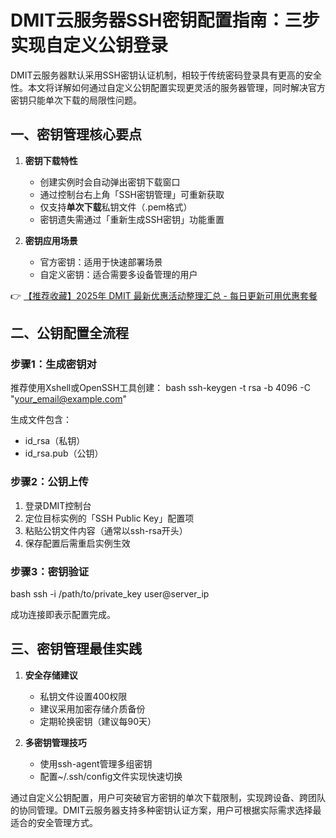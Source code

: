 # DMIT云服务器SSH密钥配置指南：三步实现自定义公钥登录

DMIT云服务器默认采用SSH密钥认证机制，相较于传统密码登录具有更高的安全性。本文将详解如何通过自定义公钥配置实现更灵活的服务器管理，同时解决官方密钥只能单次下载的局限性问题。

## 一、密钥管理核心要点
1. **密钥下载特性**  
   - 创建实例时会自动弹出密钥下载窗口
   - 通过控制台右上角「SSH密钥管理」可重新获取
   - 仅支持**单次下载**私钥文件（.pem格式）
   - 密钥遗失需通过「重新生成SSH密钥」功能重置

2. **密钥应用场景**  
   - 官方密钥：适用于快速部署场景
   - 自定义密钥：适合需要多设备管理的用户

👉 [【推荐收藏】2025年 DMIT 最新优惠活动整理汇总 - 每日更新可用优惠套餐](https://bit.ly/dmit_coupon)

## 二、公钥配置全流程
### 步骤1：生成密钥对
推荐使用Xshell或OpenSSH工具创建：
bash
ssh-keygen -t rsa -b 4096 -C "your_email@example.com"

生成文件包含：
- id_rsa（私钥）
- id_rsa.pub（公钥）

### 步骤2：公钥上传
1. 登录DMIT控制台
2. 定位目标实例的「SSH Public Key」配置项
3. 粘贴公钥文件内容（通常以ssh-rsa开头）
4. 保存配置后需重启实例生效

### 步骤3：密钥验证
bash
ssh -i /path/to/private_key user@server_ip

成功连接即表示配置完成。

## 三、密钥管理最佳实践
1. **安全存储建议**  
   - 私钥文件设置400权限
   - 建议采用加密存储介质备份
   - 定期轮换密钥（建议每90天）

2. **多密钥管理技巧**  
   - 使用ssh-agent管理多组密钥
   - 配置~/.ssh/config文件实现快速切换

通过自定义公钥配置，用户可突破官方密钥的单次下载限制，实现跨设备、跨团队的协同管理。DMIT云服务器支持多种密钥认证方案，用户可根据实际需求选择最适合的安全管理方式。